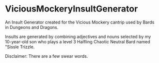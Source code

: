 # ViciousMockeryInsultGenerator
An Insult Generator created for the Vicious Mockery cantrip used by Bards in Dungeons and Dragons.

Insults are generated by combining adjectives and nouns selected by my 10-year-old son who plays a level 3 Halfling Chaotic Neutral Bard named "Sissle Trizzle.

Disclaimer: There are a few swear words. 

